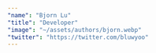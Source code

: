 ```yaml
---
"name": "Bjorn Lu"
"title": "Developer"
"image": "~/assets/authors/bjorn.webp"
"twitter": "https://twitter.com/bluwyoo"
---
```


